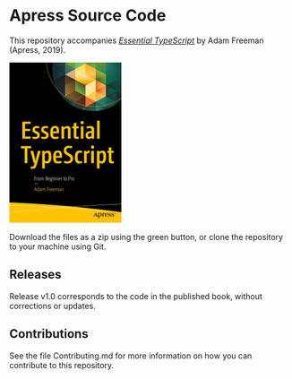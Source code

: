 # Apress Source Code

This repository accompanies [_Essential TypeScript_](https://www.apress.com/9781484249789) by Adam Freeman (Apress, 2019).

[comment]: #cover

![Cover image](9781484249789.jpg)

Download the files as a zip using the green button, or clone the repository to your machine using Git.

## Releases

Release v1.0 corresponds to the code in the published book, without corrections or updates.

## Contributions

See the file Contributing.md for more information on how you can contribute to this repository.
